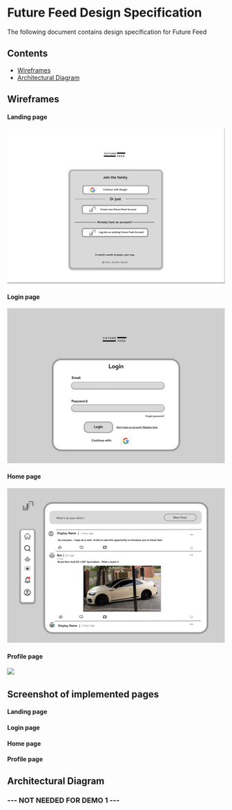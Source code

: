 # Future Feed Design Specification

The following document contains design specification for Future Feed

## Contents
* [Wireframes](#wireframes)
* [Architectural Diagram](#architectural-diagram) 

## Wireframes
#### Landing page
<img src="../Wireframes/Landing page wireframe.png">

#### Login page
<img src="../Wireframes/Login.jpg">

#### Home page
<img src="../Wireframes/Home page wireframe.png">

#### Profile page
<img src="../Screenshots/User profile wireframe.png">

## Screenshot of implemented pages
#### Landing page

#### Login page

#### Home page

#### Profile page


## Architectural Diagram
### --- NOT NEEDED FOR DEMO 1 ---

